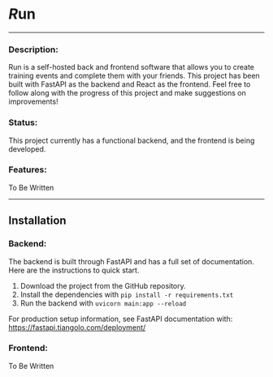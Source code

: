 # *R*un

---

### Description:
Run is a self-hosted back and frontend software that allows you to create training events and complete them with your friends.
This project has been built with FastAPI as the backend and React as the frontend. Feel free to follow along with the progress of this project and make suggestions on improvements!

### Status:
This project currently has a functional backend, and the frontend is being developed.

### Features:
To Be Written

---

## Installation

### Backend:
The backend is built through FastAPI and has a full set of documentation. Here are the instructions to quick start.

1. Download the project from the GitHub repository.
2. Install the dependencies with `pip install -r requirements.txt`
3. Run the backend with `uvicorn main:app --reload`

For production setup information, see FastAPI documentation with: https://fastapi.tiangolo.com/deployment/

### Frontend:
To Be Written

